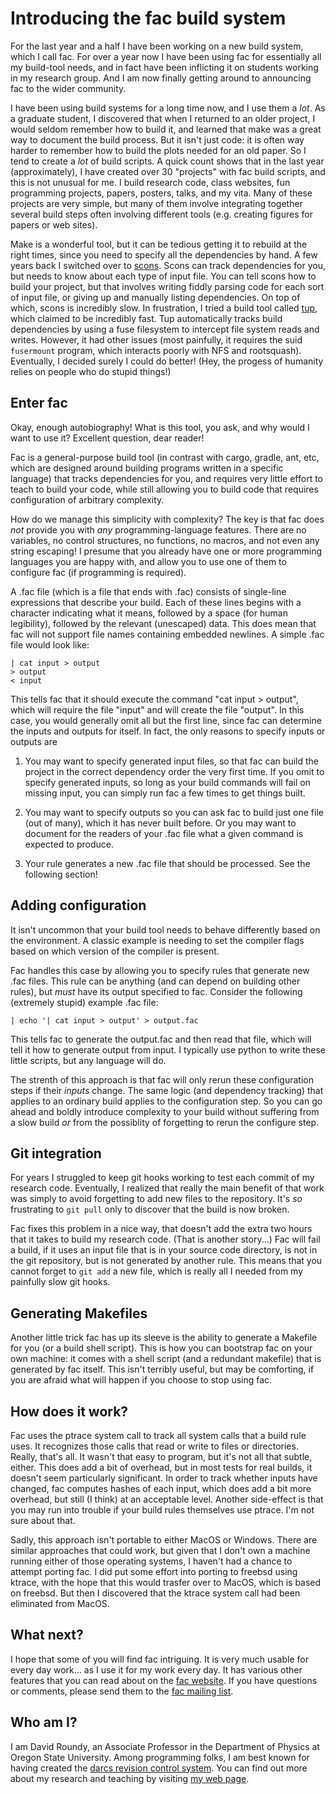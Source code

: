# Introducing the fac build system

For the last year and a half I have been working on a new build
system, which I call fac.  For over a year now I have been using fac
for essentially all my build-tool needs, and in fact have been
inflicting it on students working in my research group.  And I am now
finally getting around to announcing fac to the wider community.

I have been using build systems for a long time now, and I use them a
*lot*.  As a graduate student, I discovered that when I returned to an
older project, I would seldom remember how to build it, and learned
that make was a great way to document the build process.  But it isn't
just code: it is often way harder to remember how to build the plots
needed for an old paper.  So I tend to create a *lot* of build
scripts.  A quick count shows that in the last year (approximately), I
have created over 30 "projects" with fac build scripts, and this is
not unusual for me.  I build research code, class websites, fun
programming projects, papers, posters, talks, and my vita.  Many of
these projects are very simple, but many of them involve integrating
together several build steps often involving different tools
(e.g. creating figures for papers or web sites).

Make is a wonderful tool, but it can be tedious getting it to rebuild
at the right times, since you need to specify all the dependencies by
hand.  A few years back I switched over to [scons](http://scons.org).
Scons can track dependencies for you, but needs to know about each
type of input file.  You can tell scons how to build your project, but
that involves writing fiddly parsing code for each sort of input file,
or giving up and manually listing dependencies.  On top of which,
scons is incredibly slow.  In frustration, I tried a build tool called
[tup](http://gittup.org/tup/), which claimed to be incredibly fast.
Tup automatically tracks build dependencies by using a fuse filesystem
to intercept file system reads and writes.  However, it had other
issues (most painfully, it requires the suid `fusermount` program,
which interacts poorly with NFS and rootsquash).  Eventually, I
decided surely I could do better! (Hey, the progess of humanity relies
on people who do stupid things!)

## Enter fac

Okay, enough autobiography! What is this tool, you ask, and why would
I want to use it? Excellent question, dear reader!

Fac is a general-purpose build tool (in contrast with
cargo, gradle, ant, etc, which are designed around building programs
written in a specific language) that tracks dependencies for you, and
requires very little effort to teach to build your code, while
still allowing you to build code that requires configuration of
arbitrary complexity.

How do we manage this simplicity with complexity? The key is that fac
does *not* provide you with *any* programming-language features.
There are no variables, no control structures, no functions, no
macros, and not even any string escaping!  I presume that you already
have one or more programming languages you are happy with, and allow
you to use one of them to configure fac (if programming is required).

A .fac file (which is a file that ends with .fac) consists of
single-line expressions that describe your build.  Each of these lines
begins with a character indicating what it means, followed by a space
(for human legibility), followed by the relevant (unescaped) data.
This does mean that fac will not support file names containing
embedded newlines.  A simple .fac file would look like:

    | cat input > output
    > output
    < input

This tells fac that it should execute the command "cat input >
output", which will require the file "input" and will create the file
"output".  In this case, you would generally omit all but the first
line, since fac can determine the inputs and outputs for itself.  In
fact, the only reasons to specify inputs or outputs are

1. You may want to specify generated input files, so that fac can
   build the project in the correct dependency order the very first
   time.  If you omit to specify generated inputs, so long as your
   build commands will fail on missing input, you can simply run fac a
   few times to get things built.

2. You may want to specify outputs so you can ask fac to build just
   one file (out of many), which it has never built before.  Or you
   may want to document for the readers of your .fac file what a given
   command is expected to produce.

3. Your rule generates a new .fac file that should be processed.  See
   the following section!

## Adding configuration

It isn't uncommon that your build tool needs to behave differently
based on the environment.  A classic example is needing to set the
compiler flags based on which version of the compiler is present.

Fac handles this case by allowing you to specify rules that generate
new .fac files.  This rule can be anything (and can depend on building
other rules), but *must* have its output specified to fac.  Consider
the following (extremely stupid) example .fac file:

    | echo '| cat input > output' > output.fac

This tells fac to generate the output.fac and then read that file,
which will tell it how to generate output from input.  I typically use
python to write these little scripts, but any language will do.

The strenth of this approach is that fac will only rerun these
configuration steps if their *inputs* change.  The same logic (and
dependency tracking) that applies to an ordinary build applies to the
configuration step.  So you can go ahead and boldly introduce
complexity to your build without suffering from a slow build *or* from
the possiblity of forgetting to rerun the configure step.

## Git integration

For years I struggled to keep git hooks working to test each commit of
my research code.  Eventually, I realized that really the main benefit
of that work was simply to avoid forgetting to add new files to the
repository.  It's *so* frustrating to `git pull` only to discover that
the build is now broken.

Fac fixes this problem in a nice way, that doesn't add the extra two
hours that it takes to build my research code.  (That is another
story...)  Fac will fail a build, if it uses an input file that is in
your source code directory, is not in the git repository, but is not
generated by another rule.  This means that you cannot forget to `git
add` a new file, which is really all I needed from my painfully slow
git hooks.

## Generating Makefiles

Another little trick fac has up its sleeve is the ability to generate
a Makefile for you (or a build shell script).  This is how you can
bootstrap fac on your own machine:  it comes with a shell script (and
a redundant makefile) that is generated by fac itself.  This isn't
terribly useful, but may be comforting, if you are afraid what will
happen if you choose to stop using fac.

## How does it work?

Fac uses the ptrace system call to track all system calls that a build
rule uses.  It recognizes those calls that read or write to files or
directories.  Really, that's all.  It wasn't that easy to program, but
it's not all that subtle, either.  This does add a bit of overhead,
but in most tests for real builds, it doesn't seem particularly
significant.  In order to track whether inputs have changed, fac
computes hashes of each input, which does add a bit more overhead, but
still (I think) at an acceptable level.  Another side-effect is that
you may run into trouble if your build rules themselves use ptrace.
I'm not sure about that.

Sadly, this approach isn't portable to either MacOS or Windows.  There
are similar approaches that could work, but given that I don't own a
machine running either of those operating systems, I haven't had a
chance to attempt porting fac.  I did put some effort into porting to
freebsd using ktrace, with the hope that this would trasfer over to
MacOS, which is based on freebsd.  But then I discovered that the
ktrace system call had been eliminated from MacOS.

## What next?

I hope that some of you will find fac intriguing.  It is very much
usable for every day work... as I use it for my work every day.  It
has various other features that you can read about on the
[fac website](http://physics.oregonstate.edu/~roundyd/fac).  If you
have questions or comments, please send them to the
[fac mailing list](mailto:fac-users@googlegroups.com).

## Who am I?

I am David Roundy, an Associate Professor in the Department of Physics
at Oregon State University.  Among programming folks, I am best known
for having created the
[darcs revision control system](http://darcs.net).  You can find out
more about my research and teaching by visiting
[my web page](http://physics.oregonstate.edu/~roundyd).

